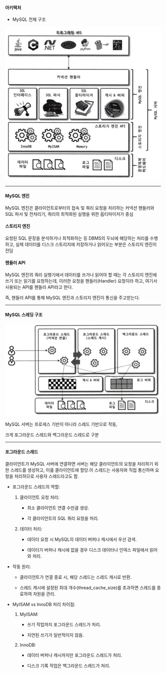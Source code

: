 #### 아키텍처

- MySQL 전체 구조

![alt text](/Real-Mysql/img/mysql의%20전체구조.png)

---

#### MySQL 엔진

MySQL 엔진은 클라이언트로부터의 접속 및 쿼리 요청을 처리하는 커넥션 핸들러와 SQL 파서 및 전처리기, 쿼리의 최적화된 실행을 위한 옵티마이저가 중심

#### 스토리지 엔진

요청된 SQL 문장을 분석하거나 최적화하는 등 DBMS의 두뇌에 해당하는 처리를 수행하고, 실제 데이터를 디스크 스토리지에 저장하거나 읽어오는 부분은 스토리지 엔진이 전담

#### 헨들러 API

MySQL 엔진의 쿼리 실행기에서 데이터를 쓰거나 읽어야 할 때는 각 스토리지 엔진에 쓰기 또는 읽기를 요청하는데, 이러한 요청을 핸들러(Handler) 요청이라 하고, 여기서 사용되는 API를 핸들러 API라고 한다.

즉, 핸들러 API를 통해 MySQL 엔진과 스토리지 엔진이 통신을 주고받는다.

---

#### MySQL 스레딩 구조

![alt text](/Real-Mysql/img/스레딩%20구조.png)

MySQL 서버는 프로세스 기반이 아니라 스레드 기반으로 작동,

크게 포그라운드 스레드와 백그라운드 스레드로 구분

---

#### 포그라운드 스레드

클라이언트가 MySQL 서버에 연결하면 서버는 해당 클라이언트의 요청을 처리하기 위한 스레드를 생성하고, 이를 클라이언트에 할당.이 스레드는 사용자와 직접 통신하며 요청을 처리하므로 사용자 스레드라고도 함.

- 포그라운드 스레드의 역할:

  1. 클라이언트 요청 처리:

     - 최소 클라이언트 연결 수만큼 생성.

     - 각 클라이언트의 SQL 쿼리 요청을 처리.

  2. 데이터 처리:

     - 데이터 요청 시 MySQL의 데이터 버퍼나 캐시에서 우선 검색.

     - 데이터가 버퍼나 캐시에 없을 경우 디스크 데이터나 인덱스 파일에서 읽어와 처리.

- 작동 원리:

  - 클라이언트가 연결 종료 시, 해당 스레드는 스레드 캐시로 반환.

  - 스레드 캐시에 설정된 최대 개수(thread_cache_size)를 초과하면 스레드를 종료하여 자원을 관리.

- MyISAM vs InnoDB 처리 차이점:

  1. MyISAM:

     - 쓰기 작업까지 포그라운드 스레드가 처리.

     - 지연된 쓰기가 일반적이지 않음.

  2. InnoDB:

     - 데이터 버퍼나 캐시까지만 포그라운드 스레드가 처리.

     - 디스크 기록 작업은 백그라운드 스레드가 처리.
